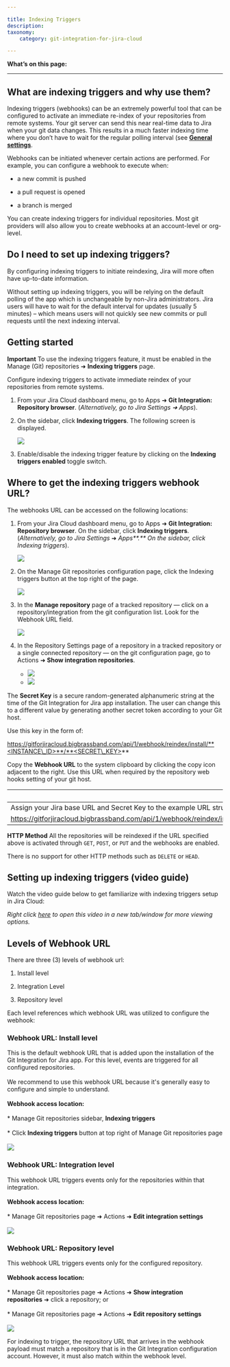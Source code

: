 ```yaml
---

title: Indexing Triggers
description:
taxonomy:
    category: git-integration-for-jira-cloud

---
```

**What’s on this page:**

* * *

## What are indexing triggers and why use them?

Indexing triggers (webhooks) can be an extremely powerful tool that can be configured to activate an immediate re-index of your repositories from remote systems. Your git server can send this near real-time data to Jira when your git data changes. This results in a much faster indexing time where you don’t have to wait for the regular polling interval (see [**General settings**](/git-integration-for-jira-cloud/general-settings-gij-cloud).

Webhooks can be initiated whenever certain actions are performed. For example, you can configure a webhook to execute when:

*   a new commit is pushed

*   a pull request is opened

*   a branch is merged


You can create indexing triggers for individual repositories. Most git providers will also allow you to create webhooks at an account-level or org-level.

## Do I need to set up indexing triggers?

By configuring indexing triggers to initiate reindexing, Jira will more often have up-to-date information.

Without setting up indexing triggers, you will be relying on the default polling of the app which is unchangeable by non-Jira administrators. Jira users will have to wait for the default interval for updates (usually 5 minutes) – which means users will not quickly see new commits or pull requests until the next indexing interval.

## Getting started

**Important**
To use the indexing triggers feature, it must be enabled in the Manage (Git) repositories ➜ **Indexing triggers** page.

Configure indexing triggers to activate immediate reindex of your repositories from remote systems.

1.  From your Jira Cloud dashboard menu, go to Apps ➜ **Git Integration: Repository browser**. (_Alternatively, go to_ _Jira Settings ➜ Apps_).

2.  On the sidebar, click **Indexing triggers**. The following screen is displayed.

    ![](https://bigbrassband.atlassian.net/wiki/download/attachments/171475219/gitcloud-new-webhooks-settings-page(c).png?version=1&modificationDate=1617197700707&cacheVersion=1&api=v2)
3.  Enable/disable the indexing trigger feature by clicking on the **Indexing triggers enabled** toggle switch.


## Where to get the indexing triggers webhook URL?

The webhooks URL can be accessed on the following locations:

1.  From your Jira Cloud dashboard menu, go to Apps ➜ **Git Integration: Repository browser**. On the sidebar, click **Indexing triggers**. (_Alternatively, go to_ _Jira Settings_ ➜ _Apps**.** On the sidebar, click Indexing triggers_).

    ![](https://bigbrassband.atlassian.net/wiki/download/thumbnails/171475219/gitcloud-indexing-triggers-loc-01(c).png?version=1&modificationDate=1617197700714&cacheVersion=1&api=v2&width=646&height=301)
2.  On the Manage Git repositories configuration page, click the Indexing triggers button at the top right of the page.

    ![](https://bigbrassband.atlassian.net/wiki/download/thumbnails/171475219/gitcloud-indexing-triggers-loc-02(c).png?version=1&modificationDate=1617197700717&cacheVersion=1&api=v2&width=646&height=414)
3.  In the **Manage repository** page of a tracked repository — click on a repository/integration from the git configuration list. Look for the Webhook URL field.

    ![](https://bigbrassband.atlassian.net/wiki/download/thumbnails/171475219/git-cloud-webhook-url-repo-list-loc(c).png?version=1&modificationDate=1617197700720&cacheVersion=1&api=v2&width=646&height=206)
4.  In the Repository Settings page of a repository in a tracked repository or a single connected repository — on the git configuration page, go to Actions ➜ **Show integration repositories**.

    *   ![](https://bigbrassband.atlassian.net/wiki/download/thumbnails/171475219/git-cloud-webhook-url-repo-cfg-tracked-repos(c).png?version=1&modificationDate=1617197700722&cacheVersion=1&api=v2&width=625&height=196)
    *   ![](https://bigbrassband.atlassian.net/wiki/download/thumbnails/171475219/jira-cloud-repo-cfg-view-tracked-repo-dlg(c).png?version=1&modificationDate=1617197700725&cacheVersion=1&api=v2&width=625&height=338)

The **Secret Key** is a secure random-generated alphanumeric string at the time of the Git Integration for Jira app installation. The user can change this to a different value by generating another secret token according to your Git host.

Use this key in the form of:

https://gitforjiracloud.bigbrassband.com/api/1/webhook/reindex/install/**<INSTANCE\_ID>**/**<SECRET\_KEY>**

Copy the **Webhook URL** to the system clipboard by clicking the copy icon adjacent to the right. Use this URL when required by the repository web hooks setting of your git host.

| **Example** |
| --- |
| Assign your Jira base URL and Secret Key to the example URL structure: |
| https://gitforjiracloud.bigbrassband.com/api/1/webhook/reindex/install/**x5chdqpqln0j04xcgv02zy7h9**/**vfTmXtqIFyqeCYYS3WjLIn2RRz5rHSDO** |

**HTTP Method**
All the repositories will be reindexed if the URL specified above is activated through `GET`, `POST`, or `PUT` and the webhooks are enabled.

There is no support for other HTTP methods such as `DELETE` or `HEAD`. 

## Setting up indexing triggers (video guide)

Watch the video guide below to get familiarize with indexing triggers setup in Jira Cloud:

_Right click_ [_here_](https://bigbrassband.wistia.net/medias/4o796wnrdx) _to open this video in a new tab/window for more viewing options._

## Levels of Webhook URL

There are three (3) levels of webhook url:

1.  Install level

2.  Integration Level

3.  Repository level


Each level references which webhook URL was utilized to configure the webhook:

### Webhook URL: Install level
This is the default webhook URL that is added upon the installation of the Git Integration for Jira app. For this level, events are triggered for all configured repositories.<br><br>We recommend to use this webhook URL because it's generally easy to configure and simple to understand.<br><br>**Webhook access location:**<br><br>*   Manage Git repositories sidebar, **Indexing triggers**<br>    <br>*   Click **Indexing triggers** button at top right of Manage Git repositories page<br>    <br>    ![](https://bigbrassband.atlassian.net/wiki/download/thumbnails/171475219/gitcloud-indexing-trigger-webhook-url-level-1.png?version=1&modificationDate=1617197829120&cacheVersion=1&api=v2&width=584&height=303)

### Webhook URL: Integration level
This webhook URL triggers events only for the repositories within that integration.<br><br>**Webhook access location:**<br><br>*   Manage Git repositories page ➜ Actions ➜ **Edit integration settings**<br>    <br>    ![](https://bigbrassband.atlassian.net/wiki/download/thumbnails/171475219/webhook-level-integration.png?version=2&modificationDate=1617197854067&cacheVersion=1&api=v2&width=646&height=301)

### Webhook URL: Repository level
This webhook URL triggers events only for the configured repository.<br><br>**Webhook access location:**<br><br>*   Manage Git repositories page ➜ Actions ➜ **Show integration repositories** ➜ click a repository; or<br>    <br>*   Manage Git repositories page ➜ Actions ➜ **Edit repository settings**<br>    <br>    ![](https://bigbrassband.atlassian.net/wiki/download/thumbnails/171475219/webhook-level-repository.png?version=2&modificationDate=1617197898666&cacheVersion=1&api=v2&width=646&height=599)

For indexing to trigger, the repository URL that arrives in the webhook payload must match a repository that is in the Git Integration configuration account. However, it must also match within the webhook level.

